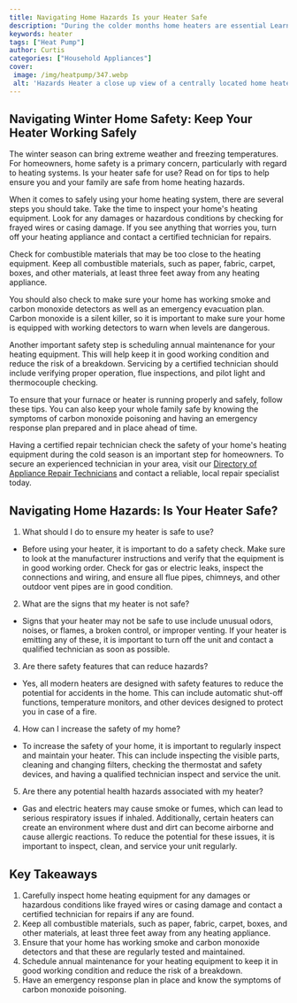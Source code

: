 ```yaml
---
title: Navigating Home Hazards Is your Heater Safe
description: "During the colder months home heaters are essential Learn how to keep your home safe and warm with this guide to home hazards and advice on checking the safety of your heater"
keywords: heater
tags: ["Heat Pump"]
author: Curtis
categories: ["Household Appliances"]
cover: 
 image: /img/heatpump/347.webp
 alt: 'Hazards Heater a close up view of a centrally located home heater'
---
```

## Navigating Winter Home Safety: Keep Your Heater Working Safely

The winter season can bring extreme weather and freezing temperatures. For homeowners, home safety is a primary concern, particularly with regard to heating systems. Is your heater safe for use? Read on for tips to help ensure you and your family are safe from home heating hazards.

When it comes to safely using your home heating system, there are several steps you should take. Take the time to inspect your home's heating equipment. Look for any damages or hazardous conditions by checking for frayed wires or casing damage. If you see anything that worries you, turn off your heating appliance and contact a certified technician for repairs.

Check for combustible materials that may be too close to the heating equipment. Keep all combustible materials, such as paper, fabric, carpet, boxes, and other materials, at least three feet away from any heating appliance.

You should also check to make sure your home has working smoke and carbon monoxide detectors as well as an emergency evacuation plan. Carbon monoxide is a silent killer, so it is important to make sure your home is equipped with working detectors to warn when levels are dangerous.

Another important safety step is scheduling annual maintenance for your heating equipment. This will help keep it in good working condition and reduce the risk of a breakdown. Servicing by a certified technician should include verifying proper operation, flue inspections, and pilot light and thermocouple checking. 

To ensure that your furnace or heater is running properly and safely, follow these tips. You can also keep your whole family safe by knowing the symptoms of carbon monoxide poisoning and having an emergency response plan prepared and in place ahead of time. 

Having a certified repair technician check the safety of your home's heating equipment during the cold season is an important step for homeowners. To secure an experienced technician in your area, visit our [Directory of Appliance Repair Technicians](./pages/appliance-repair-technicians) and contact a reliable, local repair specialist today.

## Navigating Home Hazards: Is Your Heater Safe?

1. What should I do to ensure my heater is safe to use? 
 - Before using your heater, it is important to do a safety check. Make sure to look at the manufacturer instructions and verify that the equipment is in good working order. Check for gas or electric leaks, inspect the connections and wiring, and ensure all flue pipes, chimneys, and other outdoor vent pipes are in good condition.

2. What are the signs that my heater is not safe? 
 - Signs that your heater may not be safe to use include unusual odors, noises, or flames, a broken control, or improper venting. If your heater is emitting any of these, it is important to turn off the unit and contact a qualified technician as soon as possible.

3. Are there safety features that can reduce hazards? 
 - Yes, all modern heaters are designed with safety features to reduce the potential for accidents in the home. This can include automatic shut-off functions, temperature monitors, and other devices designed to protect you in case of a fire.

4. How can I increase the safety of my home? 
 - To increase the safety of your home, it is important to regularly inspect and maintain your heater. This can include inspecting the visible parts, cleaning and changing filters, checking the thermostat and safety devices, and having a qualified technician inspect and service the unit.

5. Are there any potential health hazards associated with my heater? 
 - Gas and electric heaters may cause smoke or fumes, which can lead to serious respiratory issues if inhaled. Additionally, certain heaters can create an environment where dust and dirt can become airborne and cause allergic reactions. To reduce the potential for these issues, it is important to inspect, clean, and service your unit regularly.

## Key Takeaways 

1. Carefully inspect home heating equipment for any damages or hazardous conditions like frayed wires or casing damage and contact a certified technician for repairs if any are found. 
2. Keep all combustible materials, such as paper, fabric, carpet, boxes, and other materials, at least three feet away from any heating appliance. 
3. Ensure that your home has working smoke and carbon monoxide detectors and that these are regularly tested and maintained. 
4. Schedule annual maintenance for your heating equipment to keep it in good working condition and reduce the risk of a breakdown. 
5. Have an emergency response plan in place and know the symptoms of carbon monoxide poisoning.
